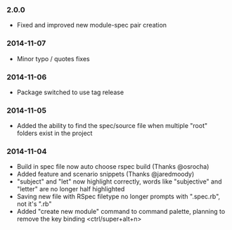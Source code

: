 ### 2.0.0

* Fixed and improved new module-spec pair creation

### 2014-11-07

* Minor typo / quotes fixes

### 2014-11-06

* Package switched to use tag release

### 2014-11-05

* Added the ability to find the spec/source file when multiple "root" folders exist in the project

### 2014-11-04

* Build in spec file now auto choose rspec build (Thanks @osrocha)
* Added feature and scenario snippets (Thanks @jaredmoody)
* "subject" and "let" now highlight correctly, words like "subjective" and "letter" are no longer half highlighted
* Saving new file with RSpec filetype no longer prompts with ".spec.rb", not it's ".rb"
* Added "create new module" command to command palette, planning to remove the key binding <ctrl/super+alt+n>
